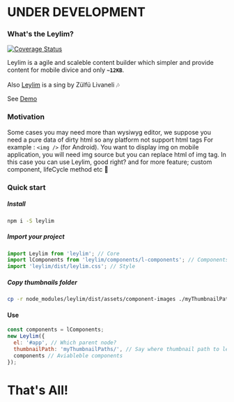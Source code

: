 # UNDER DEVELOPMENT

### What's the Leylim?

[![Coverage Status](https://coveralls.io/repos/github/abdullah/leylim/badge.svg?branch=master)](https://coveralls.io/github/abdullah/leylim?branch=master)

Leylim is a agile and scaleble content builder which simpler and provide content for mobile divice and only **`~12KB`**.
<br>
<br>
Also [Leylim](https://www.youtube.com/watch?v=-NRZme8v4H0) is a sing by Zülfü Livaneli 🎶

See [Demo](https://abdullah.github.io/leylim/example/)
### Motivation

Some cases you may need more than wysiwyg editor, we suppose you need a pure data of dirty html so any platform not support html tags
For example : `<img />` (for Android). You want to display img on mobile application, you will need img source but you can replace html of img tag. In this case you can use Leylim, good right? and for more feature; custom component, lifeCycle method etc 💪

### Quick start

##### Install
```bash
npm i -S leylim
```
##### Import your project

```javascript
import Leylim from 'leylim'; // Core
import lComponents from 'leylim/components/l-components'; // Components generated by us
import 'leylim/dist/leylim.css'; // Style
```

##### Copy thumbnails folder

```bash
cp -r node_modules/leylim/dist/assets/component-images ./myThumbnailPaths
```

#### Use

```javascript
const components = lComponents;
new Leylim({
  el: '#app', // Which parent node?
  thumbnailPath: 'myThumbnailPaths/', // Say where thumbnail path to leylim.
  components // Aviableble components
});
  ```

 # That's All!



